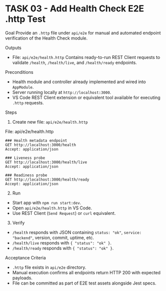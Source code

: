 # TASK 03 - Add Health Check E2E .http Test

Goal
Provide an `.http` file under `api/e2e` for manual and automated endpoint verification of the Health Check module.

Outputs

* File: `api/e2e/health.http`
  Contains ready-to-run REST Client requests to validate `/health`, `/health/live`, and `/health/ready` endpoints.

Preconditions

* Health module and controller already implemented and wired into `AppModule`.
* Server running locally at `http://localhost:3000`.
* VS Code REST Client extension or equivalent tool available for executing `.http` requests.

Steps

1. Create new file: `api/e2e/health.http`

File: api/e2e/health.http

```
### Health metadata endpoint
GET http://localhost:3000/health
Accept: application/json

### Liveness probe
GET http://localhost:3000/health/live
Accept: application/json

### Readiness probe
GET http://localhost:3000/health/ready
Accept: application/json
```

2. Run

* Start app with `npm run start:dev`.
* Open `api/e2e/health.http` in VS Code.
* Use REST Client (`Send Request`) or `curl` equivalent.

3. Verify

* `/health` responds with JSON containing `status: "ok"`, `service: "backend"`, version, commit, uptime, etc.
* `/health/live` responds with `{ "status": "ok" }`.
* `/health/ready` responds with `{ "status": "ok" }`.

Acceptance Criteria

* `.http` file exists in `api/e2e` directory.
* Manual execution confirms all endpoints return HTTP 200 with expected payloads.
* File can be committed as part of E2E test assets alongside Jest specs.

